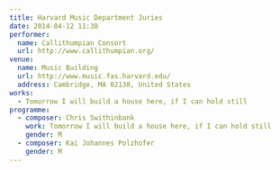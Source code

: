 ```yaml
---
title: Harvard Music Department Juries
date: 2014-04-12 11:30
performer:
  name: Callithumpian Consort
  url: http://www.callithumpian.org/
venue:
  name: Music Building
  url: http://www.music.fas.harvard.edu/
  address: Cambridge, MA 02138, United States
works:
  - Tomorrow I will build a house here, if I can hold still
programme:
  - composer: Chris Swithinbank
    work: Tomorrow I will build a house here, if I can hold still
    gender: M
  - composer: Kai Johannes Polzhofer
    gender: M
---
```

